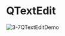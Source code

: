 # QTextEdit
![3-7QTextEditDemo](https://user-images.githubusercontent.com/45032222/212460576-e832b617-f813-41bb-94ae-5039f03a14ad.png)
